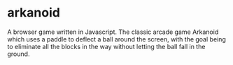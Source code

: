 # arkanoid
A browser game written in Javascript. The classic arcade game Arkanoid which uses a paddle to deflect a ball around the screen, with the goal being to eliminate all the blocks in the way without letting the ball fall in the ground.
